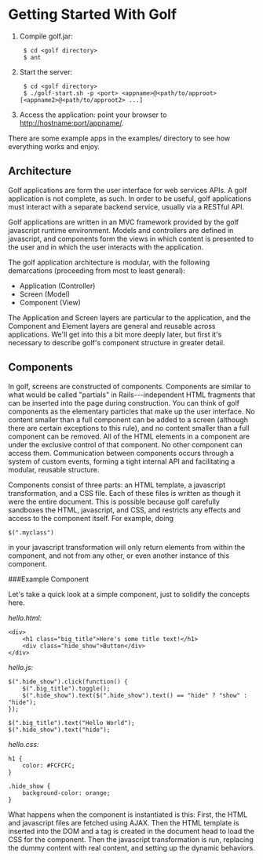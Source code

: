Getting Started With Golf
=========================

1. Compile golf.jar:
        
        $ cd <golf directory>
        $ ant

2. Start the server:

        $ cd <golf directory>
        $ ./golf-start.sh -p <port> <appname>@<path/to/approot> [<appname2>@<path/to/approot2> ...] 

3. Access the application: point your browser to <http://hostname:port/appname/>.

There are some example apps in the examples/ directory to see how everything works and enjoy.

Architecture
------------

Golf applications are form the user interface for web services APIs. A golf application is not complete, as such. In
order to be useful, golf applications must interact with a separate backend service, usually via a RESTful API.

Golf applications are written in an MVC framework provided by the golf javascript runtime environment. Models and
controllers are defined in javascript, and components form the views in which content is presented to the user and in
which the user interacts with the application.

The golf application architecture is modular, with the following demarcations (proceeding from most to least general):

* Application (Controller)
* Screen (Model)
* Component (View)

The Application and Screen layers are particular to the application, and the Component and Element layers are general
and reusable across applications. We'll get into this a bit more deeply later, but first it's necessary to describe
golf's component structure in greater detail.

Components
----------

In golf, screens are constructed of components. Components are similar to what would be called "partials" in
Rails---independent HTML fragments that can be inserted into the page during construction. You can think of golf
components as the elementary particles that make up the user interface. No content smaller than a full component can 
be added to a screen (although there are certain exceptions to this rule), and no content smaller than a full
component can be removed. All of the HTML elements in a component are under the exclusive control of that component.
No other component can access them. Communication between components occurs through a system of custom events,
forming a tight internal API and facilitating a modular, reusable structure.

Components consist of three parts: an HTML template, a javascript transformation, and a CSS file. Each of these files
is written as though it were the entire document. This is possible because golf carefully sandboxes the HTML, javascript, and CSS, and restricts any effects and access to the component itself. For example, doing

    $(".myclass")

in your javascript transformation will only return elements from within the component, and not from any other, or even
another instance of this component.

###Example Component

Let's take a quick look at a simple component, just to solidify the concepts here.

_hello.html:_

    <div>
        <h1 class="big_title">Here's some title text!</h1>
        <div class="hide_show">Button</div>
    </div>

_hello.js:_

    $(".hide_show").click(function() {
        $(".big_title").toggle();
        $(".hide_show").text($(".hide_show").text() == "hide" ? "show" : "hide");
    });
    
    $(".big_title").text("Hello World");
    $(".hide_show").text("hide");

_hello.css:_

    h1 {
        color: #FCFCFC;
    }
    
    .hide_show {
        background-color: orange;
    }

What happens when the component is instantiated is this: First, the HTML and javascript files are fetched using
AJAX. Then the HTML template is inserted into the DOM and a <link> tag is created in the document head to load the 
CSS for the component. Then the javascript transformation is run, replacing the dummy content with real content, and
setting up the dynamic behaviors.